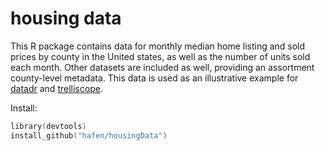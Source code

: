 # housing data

This R package contains data for monthly median home listing and sold prices by county in the United states, as well as the number of units sold each month.  Other datasets are included as well, providing an assortment county-level metadata.  This data is used as an illustrative example for [datadr](https://github.com/tesseradata/datadr) and [trelliscope](https://github.com/tesseradata/trelliscope).

Install:

```s
library(devtools)
install_github("hafen/housingData")
```
